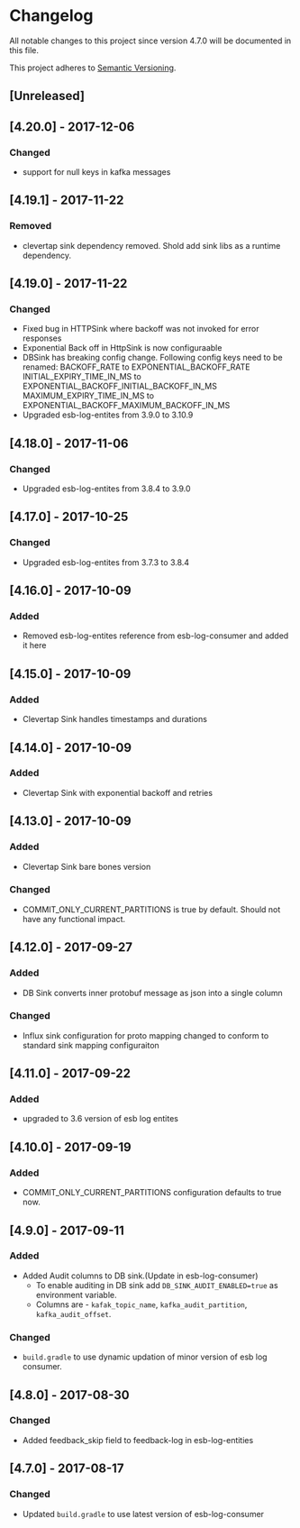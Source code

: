 # Changelog
All notable changes to this project since version 4.7.0 will be documented in this file.

This project adheres to [Semantic Versioning](http://semver.org/spec/v2.0.0.html).

## [Unreleased]

## [4.20.0] - 2017-12-06
### Changed
  * support for null keys in kafka messages
## [4.19.1] - 2017-11-22
### Removed
  * clevertap sink dependency removed. Shold add sink libs as a runtime dependency.
## [4.19.0] - 2017-11-22
### Changed
  * Fixed bug in HTTPSink where backoff was not invoked for error responses
  * Exponential Back off in HttpSink is now configuraable
  * DBSink has breaking config change. Following config keys need to be renamed:
    BACKOFF_RATE to EXPONENTIAL_BACKOFF_RATE
    INITIAL_EXPIRY_TIME_IN_MS to EXPONENTIAL_BACKOFF_INITIAL_BACKOFF_IN_MS
    MAXIMUM_EXPIRY_TIME_IN_MS to EXPONENTIAL_BACKOFF_MAXIMUM_BACKOFF_IN_MS
  * Upgraded esb-log-entites from 3.9.0 to 3.10.9
## [4.18.0] - 2017-11-06
### Changed
  * Upgraded esb-log-entites from 3.8.4 to 3.9.0
## [4.17.0] - 2017-10-25
### Changed
  * Upgraded esb-log-entites from 3.7.3 to 3.8.4
## [4.16.0] - 2017-10-09
### Added
  * Removed esb-log-entites reference from esb-log-consumer and added it here
## [4.15.0] - 2017-10-09
### Added
  * Clevertap Sink handles timestamps and durations
## [4.14.0] - 2017-10-09
### Added
  * Clevertap Sink with exponential backoff and retries
## [4.13.0] - 2017-10-09
### Added
  * Clevertap Sink bare bones version
### Changed
  * COMMIT_ONLY_CURRENT_PARTITIONS is true by default. Should not have any functional impact.
## [4.12.0] - 2017-09-27
### Added
  * DB Sink converts inner protobuf message as json into a single column
### Changed
  * Influx sink configuration for proto mapping changed to conform to standard sink mapping configuraiton
## [4.11.0] - 2017-09-22
### Added
  * upgraded to 3.6 version of esb log entites
## [4.10.0] - 2017-09-19
### Added
  * COMMIT_ONLY_CURRENT_PARTITIONS configuration defaults to true now.
## [4.9.0] - 2017-09-11
### Added
  * Added Audit columns to DB sink.(Update in esb-log-consumer)
    - To enable auditing in DB sink add `DB_SINK_AUDIT_ENABLED=true` as environment variable.
    - Columns are - `kafak_topic_name`, `kafka_audit_partition`, `kafka_audit_offset`.
### Changed
  * `build.gradle` to use dynamic updation of minor version of esb log consumer.

## [4.8.0] - 2017-08-30
### Changed
  * Added feedback_skip field to feedback-log in esb-log-entities

## [4.7.0] - 2017-08-17
### Changed
  * Updated `build.gradle` to use latest version of esb-log-consumer
